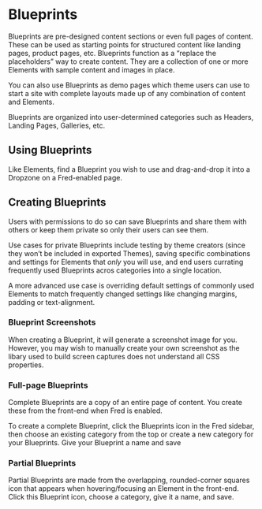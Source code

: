 # Blueprints

Blueprints are pre-designed content sections or even full pages of content. These can be used as starting points for structured content like landing pages, product pages, etc. Blueprints function as a “replace the placeholders” way to create content. They are a collection of one or more Elements with sample content and images in place. 

You can also use Blueprints as demo pages which theme users can use to start a site with complete layouts made up of any combination of content and Elements. 

Blueprints are organized into user-determined categories such as Headers, Landing Pages, Galleries, etc.

## Using Blueprints

Like Elements, find a Blueprint you wish to use and drag-and-drop it into a Dropzone on a Fred-enabled page.

## Creating Blueprints

Users with permissions to do so can save Blueprints and share them with others or keep them private so only their users can see them. 

Use cases for private Blueprints include testing by theme creators (since they won’t be included in exported Themes), saving specific combinations and settings for Elements that _only_ you will use, and end users currating frequently used Blueprints acros categories into a single location. 

A more advanced use case is overriding default settings of commonly used Elements to match frequently changed settings like changing margins, padding or text-alignment. 

### Blueprint Screenshots

When creating a Blueprint, it will generate a screenshot image for you. However, you may wish to manually create your own screenshot as the libary used to build screen captures does not understand all CSS properties. 

### Full-page Blueprints

Complete Blueprints are a copy of an entire page of content. You create these from the front-end when Fred is enabled. 

To create a complete Blueprint, click the Blueprints icon in the Fred sidebar, then choose an existing category from the top or create a new category for your Blueprints. Give your Blueprint a name and save

### Partial Blueprints

Partial Blueprints are made from the overlapping, rounded-corner squares icon that appears when hovering/focusing an Element in the front-end. Click this Blueprint icon, choose a category, give it a name, and save. 
